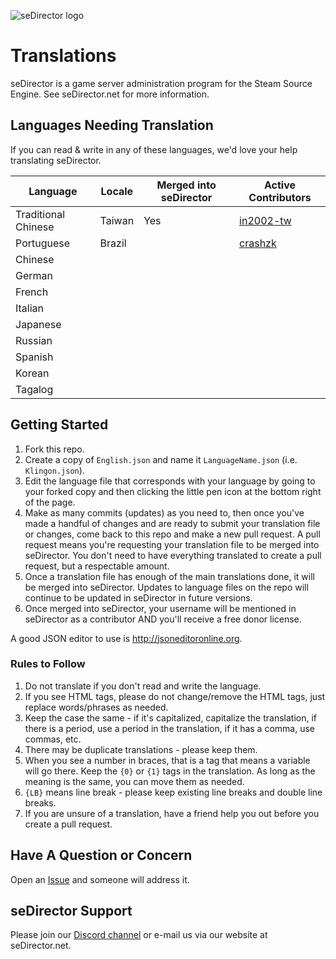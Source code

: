 ![seDirector logo](https://sedirector.net/assets/images/logo.jpg)

# Translations

seDirector is a game server administration program for the Steam Source Engine.
See seDirector.net for more information.

## Languages Needing Translation

If you can read & write in any of these languages, we'd love your help translating seDirector.

|Language|Locale|Merged into seDirector|Active Contributors|
|--|--|--|--|
|Traditional Chinese|Taiwan|Yes|[in2002-tw](https://github.com/in2002-tw)|
|Portuguese|Brazil||[crashzk](https://github.com/crashzk)|
|Chinese|||
|German|||
|French|||
|Italian|||
|Japanese|||
|Russian|||
|Spanish|||
|Korean|||
|Tagalog|||

## Getting Started

1.  Fork this repo.
2.  Create a copy of `English.json` and name it `LanguageName.json` (i.e. `Klingon.json`).
3.  Edit the language file that corresponds with your language by going to your forked copy and then clicking the little pen icon at the bottom right of the page.
4.  Make as many commits (updates) as you need to, then once you've made a handful of changes and are ready to submit your translation file or changes, come back to this repo and make a new pull request. A pull request means you're requesting your translation file to be merged into seDirector. You don't need to have everything translated to create a pull request, but a respectable amount.
5.  Once a translation file has enough of the main translations done, it will be merged into seDirector. Updates to language files on the repo will continue to be updated in seDirector in future versions.
6.  Once merged into seDirector, your username will be mentioned in seDirector as a contributor AND you'll receive a free donor license.

A good JSON editor to use is http://jsoneditoronline.org.

### Rules to Follow

1.  Do not translate if you don't read and write the language.
2.  If you see HTML tags, please do not change/remove the HTML tags, just replace words/phrases as needed.
3.  Keep the case the same - if it's capitalized, capitalize the translation, if there is a period, use a period in the translation, if it has a comma, use commas, etc.
4.  There may be duplicate translations - please keep them.
5.  When you see a number in braces, that is a tag that means a variable will go there. Keep the `{0}` or `{1}` tags in the translation. As long as the meaning is the same, you can move them as needed.
6.  `{LB}` means line break - please keep existing line breaks and double line breaks.
7.  If you are unsure of a translation, have a friend help you out before you create a pull request.

## Have A Question or Concern

Open an [Issue](https://github.com/seDirector/Translations/issues) and someone will address it.

## seDirector Support

Please join our [Discord channel](https://sedirector.net/discord) or e-mail us via our website at seDirector.net.